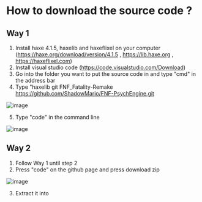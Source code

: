 # How to download the source code ?
## Way 1
1. Install haxe 4.1.5, haxelib and haxeflixel on your computer (https://haxe.org/download/version/4.1.5 , https://lib.haxe.org , https://haxeflixel.com)
2. Install visual studio code (https://code.visualstudio.com/Download)
3. Go into the folder you want to put the source code in and type "cmd" in the address bar
4. Type "haxelib git FNF_Fatality-Remake https://github.com/ShadowMario/FNF-PsychEngine.git

![image](https://user-images.githubusercontent.com/78082869/138708098-6419fe6a-b033-4350-a516-fe838ec935f1.png)

5. Type "code" in the command line


![image](https://user-images.githubusercontent.com/78082869/138708285-c645be48-2c03-4eea-91e9-2d16eddc1d0b.png)

## Way 2
1. Follow Way 1 until step 2
2. Press "code" on the github page and press download zip

![image](https://user-images.githubusercontent.com/78082869/138709072-9956a8d8-7d1f-4123-a03d-5efd51ded8d5.png)

3. Extract it into
